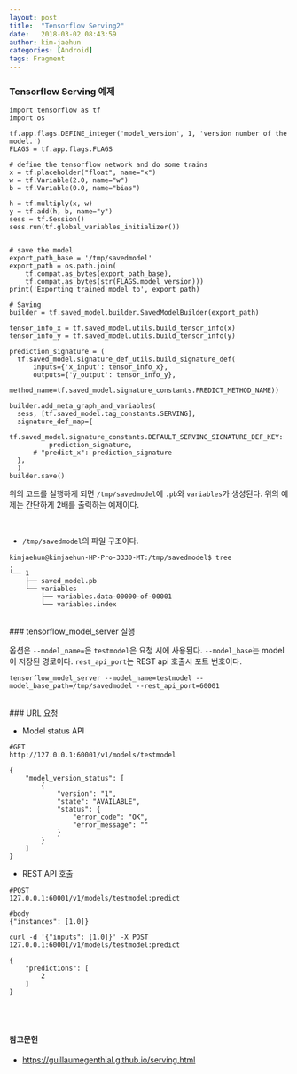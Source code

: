 ```yaml
---
layout: post
title:  "Tensorflow Serving2"
date:   2018-03-02 08:43:59
author: kim-jaehun
categories: [Android]
tags: Fragment
---
```



### Tensorflow Serving 예제

```
import tensorflow as tf
import os

tf.app.flags.DEFINE_integer('model_version', 1, 'version number of the model.')
FLAGS = tf.app.flags.FLAGS

# define the tensorflow network and do some trains
x = tf.placeholder("float", name="x")
w = tf.Variable(2.0, name="w")
b = tf.Variable(0.0, name="bias")

h = tf.multiply(x, w)
y = tf.add(h, b, name="y")
sess = tf.Session()
sess.run(tf.global_variables_initializer())


# save the model
export_path_base = '/tmp/savedmodel'
export_path = os.path.join(
    tf.compat.as_bytes(export_path_base),
    tf.compat.as_bytes(str(FLAGS.model_version)))
print('Exporting trained model to', export_path)

# Saving
builder = tf.saved_model.builder.SavedModelBuilder(export_path)

tensor_info_x = tf.saved_model.utils.build_tensor_info(x)
tensor_info_y = tf.saved_model.utils.build_tensor_info(y)

prediction_signature = (
  tf.saved_model.signature_def_utils.build_signature_def(
      inputs={'x_input': tensor_info_x},
      outputs={'y_output': tensor_info_y},
      method_name=tf.saved_model.signature_constants.PREDICT_METHOD_NAME))

builder.add_meta_graph_and_variables(
  sess, [tf.saved_model.tag_constants.SERVING],
  signature_def_map={
      tf.saved_model.signature_constants.DEFAULT_SERVING_SIGNATURE_DEF_KEY:
          prediction_signature,
      # "predict_x": prediction_signature
  },
  )
builder.save()
```

위의 코드를 실행하게 되면 `/tmp/savedmodel`에 `.pb`와 `variables`가 생성된다.
위의 예제는 간단하게 2배를 출력하는 예제이다.

<br>

* `/tmp/savedmodel`의 파일 구조이다.
```
kimjaehun@kimjaehun-HP-Pro-3330-MT:/tmp/savedmodel$ tree
.
└── 1
    ├── saved_model.pb
    └── variables
        ├── variables.data-00000-of-00001
        └── variables.index
```


<br>
### tensorflow_model_server 실행
<br>

옵션은 `--model_name=`은 `testmodel`은 요청 시에 사용된다. `--model_base`는 model이 저장된 경로이다. `rest_api_port`는 REST api 호출시 포트 번호이다.
```
tensorflow_model_server --model_name=testmodel --model_base_path=/tmp/savedmodel --rest_api_port=60001
```

<br>
### URL 요청
<br>

* Model status API

```
#GET
http://127.0.0.1:60001/v1/models/testmodel
```
```
{
    "model_version_status": [
        {
            "version": "1",
            "state": "AVAILABLE",
            "status": {
                "error_code": "OK",
                "error_message": ""
            }
        }
    ]
}
```

* REST API 호출

```
#POST
127.0.0.1:60001/v1/models/testmodel:predict

#body
{"instances": [1.0]}

curl -d '{"inputs": [1.0]}' -X POST 127.0.0.1:60001/v1/models/testmodel:predict
```

```
{
    "predictions": [
        2
    ]
}
```


<br><br>
#### 참고문헌
* https://guillaumegenthial.github.io/serving.html
